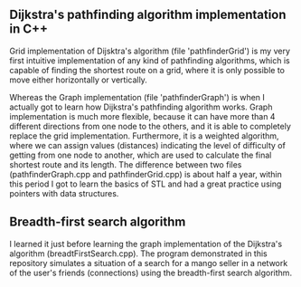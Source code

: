 ## Dijkstra's pathfinding algorithm implementation in C++
Grid implementation of Dijsktra's algorithm (file 'pathfinderGrid') is my very first intuitive implementation of any kind of pathfinding algorithms, which is capable of finding the shortest route on a grid, where it is only possible to move either horizontally or vertically.
<br>

Whereas the Graph implementation (file 'pathfinderGraph') is when I actually got to learn how Dijkstra's pathfinding algorithm works. Graph implementation is much more flexible, because it can have more than 4 different directions from one node to the others, and it is able to completely replace the grid implementation. Furthermore, it is a weighted algorithm, where we can assign values (distances) indicating the level of difficulty of getting from one node to another, which are used to calculate the final shortest route and its length. The difference between two files (pathfinderGraph.cpp and pathfinderGrid.cpp) is about half a year, within this period I got to learn the basics of STL and had a great practice using pointers with data structures.

## Breadth-first search algorithm
I learned it just before learning the graph implementation of the Dijkstra's algorithm (breadtFirstSearch.cpp). The program demonstrated in this repository simulates a situation of a search for a mango seller in a network of the user's friends (connections) using the breadth-first search algorithm.
